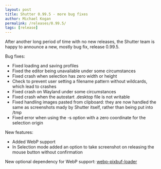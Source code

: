 ```yaml
---
layout: post
title: Shutter 0.99.5 - more bug fixes
author: Michael Kogan
permalink: /releases/0.99.5/
tags: [release]
---
```


After another long period of time with no new releases, the Shutter team is happy to announce a new, mostly bug fix, release 0.99.5. 

Bug fixes:

* Fixed loading and saving profiles
* Fixed the editor being unavailable under some circumstances
* Fixed crash when selection has zero width or height
* Check to prevent user setting a filename pattern without wildcards, which lead to crashes
* Fixed crash on Wayland under some circumstances
* Fixed crash when the autostart .desktop file is not writable
* Fixed handling images pasted from clipboard: they are now handled the same as screenshots mady by Shutter itself, rather than being put into /tmp
* Fixed error when using the -s option with a zero coordinate for the selection origin

New features:

* Added WebP support
* In Selection mode added an option to take screenshot on releasing the mouse button without confirmation

New optional dependency for WebP support: [webp-pixbuf-loader](https://github.com/aruiz/webp-pixbuf-loader)
